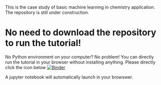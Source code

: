 This is the case study of basic machine learning in chemistry application.
The repository is still under construction.

# No need to download the repository to run the tutorial!
No Python environment on your computer? No problem! You can directly run the tutorial in your browser without installing anything.
Please directly click the icon below
[![Binder](https://mybinder.org/badge_logo.svg)](https://mybinder.org/v2/gh/Liu-group/MLbook/HEAD?filepath=JupyterNotebook%2Fcase_study.ipynb)

A jupyter notebook will automatically launch in your browswer.
